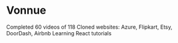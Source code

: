 # Vonnue

Completed 60 videos of 118
Cloned websites:
Azure, Flipkart, Etsy, DoorDash, Airbnb
Learning React tutorials 
